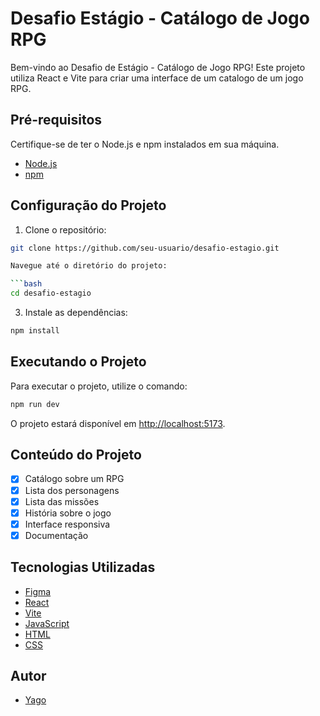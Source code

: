 # Desafio Estágio - Catálogo de Jogo RPG

Bem-vindo ao Desafio de Estágio - Catálogo de Jogo RPG! Este projeto utiliza React e Vite para criar uma interface de um catalogo de um jogo RPG.

## Pré-requisitos

Certifique-se de ter o Node.js e npm instalados em sua máquina.

- [Node.js](https://nodejs.org/)
- [npm](https://www.npmjs.com/)

## Configuração do Projeto

1. Clone o repositório:

```bash
git clone https://github.com/seu-usuario/desafio-estagio.git

Navegue até o diretório do projeto:

```bash
cd desafio-estagio
```

3. Instale as dependências:

```bash
npm install
```

## Executando o Projeto

Para executar o projeto, utilize o comando:

```bash
npm run dev
```

O projeto estará disponível em [http://localhost:5173](http://localhost:5173).

## Conteúdo do Projeto

- [x] Catálogo sobre um RPG
- [x] Lista dos personagens
- [x] Lista das missões
- [x] História sobre o jogo
- [x] Interface responsiva
- [x] Documentação

## Tecnologias Utilizadas

- [Figma](https://www.figma.com/)
- [React](https://reactjs.org/)
- [Vite](https://vitejs.dev/)
- [JavaScript](https://developer.mozilla.org/pt-BR/docs/Web/JavaScript)
- [HTML](https://developer.mozilla.org/pt-BR/docs/Web/HTML)
- [CSS](https://developer.mozilla.org/pt-BR/docs/Web/CSS)

## Autor

- [Yago](https://github.com/yagpdc)




